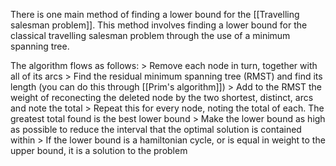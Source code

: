 There is one main method of finding a lower bound for the [[Travelling salesman problem]]. This method involves finding a lower bound for the classical travelling salesman problem through the use of a minimum spanning tree.

The algorithm flows as follows:
\> Remove each node in turn, together with all of its arcs
\> Find the residual minimum spanning tree (RMST) and find its length (you can do this through [[Prim's algorithm]])
\> Add to the RMST the weight of reconecting the deleted node by the two shortest, distinct, arcs and note the total
\> Repeat this for every node, noting the total of each. The greatest total found is the best lower bound
\> Make the lower bound as high as possible to reduce the interval that the optimal solution is contained within
\> If the lower bound is a hamiltonian cycle, or is equal in weight to the upper bound, it is a solution to the problem